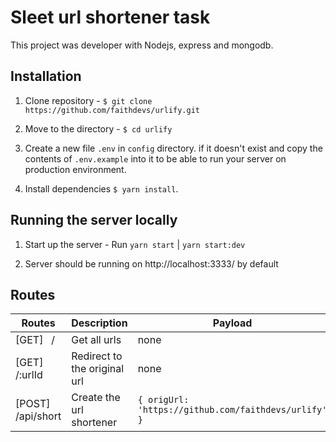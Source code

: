 # Sleet url shortener task

This project was developer with Nodejs, express and mongodb.

## Installation

1. Clone repository - `$ git clone https://github.com/faithdevs/urlify.git`
2. Move to the directory - `$ cd urlify`

3. Create a new file `.env` in `config` directory. if it doesn't exist and copy the contents of `.env.example` into it to be able to run your server on production environment.

4. Install dependencies `$ yarn install`.

## Running the server locally

1. Start up the server - Run `yarn start` | `yarn start:dev`

2. Server should be running on http://localhost:3333/ by default

## Routes

| Routes                   | Description                  | Payload                                              |
| ------------------------ | ---------------------------- | ---------------------------------------------------- |
| [GET] &nbsp; /           | Get all urls                 | none                                                 |
| [GET] &nbsp; /:urlId     | Redirect to the original url | none                                                 |
| [POST] &nbsp; /api/short | Create the url shortener     | `{ origUrl: 'https://github.com/faithdevs/urlify' }` |
